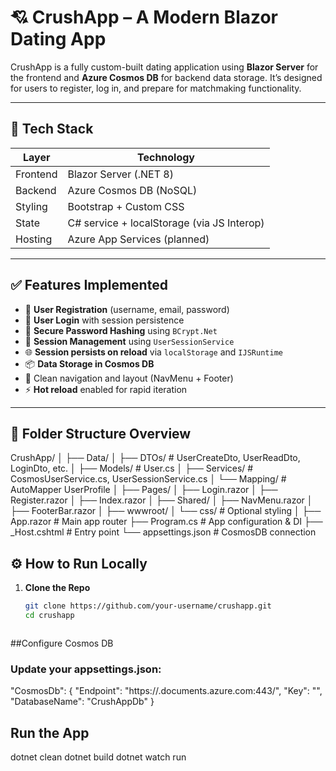 # 💘 CrushApp – A Modern Blazor Dating App

CrushApp is a fully custom-built dating application using **Blazor Server** for the frontend and **Azure Cosmos DB** for backend data storage. It’s designed for users to register, log in, and prepare for matchmaking functionality.

---

## 🚀 Tech Stack

| Layer        | Technology                      |
|--------------|----------------------------------|
| Frontend     | Blazor Server (.NET 8)           |
| Backend      | Azure Cosmos DB (NoSQL)          |
| Styling      | Bootstrap + Custom CSS           |
| State        | C# service + localStorage (via JS Interop) |
| Hosting      | Azure App Services (planned)     |

---

## ✅ Features Implemented

- 🔐 **User Registration** (username, email, password)
- 🔐 **User Login** with session persistence
- 🔐 **Secure Password Hashing** using `BCrypt.Net`
- 🧠 **Session Management** using `UserSessionService`
- 🌐 **Session persists on reload** via `localStorage` and `IJSRuntime`
- 📦 **Data Storage in Cosmos DB**
- 🧭 Clean navigation and layout (NavMenu + Footer)
- ⚡ **Hot reload** enabled for rapid iteration

---

## 📁 Folder Structure Overview


CrushApp/
│
├── Data/
│ ├── DTOs/ # UserCreateDto, UserReadDto, LoginDto, etc.
│ ├── Models/ # User.cs
│ ├── Services/ # CosmosUserService.cs, UserSessionService.cs
│ └── Mapping/ # AutoMapper UserProfile
│
├── Pages/
│ ├── Login.razor
│ ├── Register.razor
│ ├── Index.razor
│
├── Shared/
│ ├── NavMenu.razor
│ ├── FooterBar.razor
│
├── wwwroot/
│ └── css/ # Optional styling
│
├── App.razor # Main app router
├── Program.cs # App configuration & DI
├── _Host.cshtml # Entry point
└── appsettings.json # CosmosDB connection


## ⚙️ How to Run Locally

1. **Clone the Repo**
   ```bash
   git clone https://github.com/your-username/crushapp.git
   cd crushapp


   
##Configure Cosmos DB

### Update your appsettings.json:

"CosmosDb": {
  "Endpoint": "https://<your-account>.documents.azure.com:443/",
  "Key": "<your-primary-key>",
  "DatabaseName": "CrushAppDb"
}



## Run the App

dotnet clean
dotnet build
dotnet watch run
